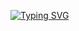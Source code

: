 <a href="https://git.io/typing-svg"><img src="https://readme-typing-svg.demolab.com?font=Fira+Code&pause=1000&color=9691118A&random=false&width=435&lines=Hola%2C+me+llamo+Jos%C3%A9+Joaqu%C3%ADn+Romero;Vargas%2C+pero+puedes+decirme+Joaqu%C3%ADn;.+Soy+Ingeniero+en+sistemas+y+redactor+web+SEO" alt="Typing SVG" /></a>

